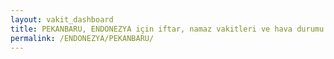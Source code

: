```yaml
---
layout: vakit_dashboard
title: PEKANBARU, ENDONEZYA için iftar, namaz vakitleri ve hava durumu - ilçe/eyalet seç
permalink: /ENDONEZYA/PEKANBARU/
---
```


<script type="text/javascript">
  var GLOBAL_COUNTRY = 'ENDONEZYA';
  var GLOBAL_CITY = 'PEKANBARU';
  var GLOBAL_STATE = '';
  var lat = 72;
  var lon = 21;
</script>
